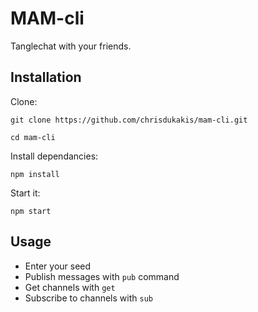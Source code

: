 # MAM-cli

Tanglechat with your friends.

## Installation

Clone:
```
git clone https://github.com/chrisdukakis/mam-cli.git

cd mam-cli

```

Install dependancies:
```
npm install
```

Start it:
```
npm start
```

## Usage

- Enter your seed
- Publish messages with `pub` command
- Get channels with `get`
- Subscribe to channels with `sub`
